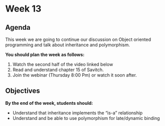 # Week 13

## Agenda

This week we are going to continue our discussion on Object oriented programming and talk about inheritance and polymorphism.

**You should plan the week as follows:**

1. Watch the second half of the video linked below
2. Read and understand chapter 15 of Savitch.
3. Join the webinar (Thursday 8:00 Pm) or watch it soon after.

## Objectives

**By the end of the week, students should:**

* Understand that inheritance implements the “is-a” relationship
* Understand and be able to use polymorphism for late/dynamic binding
